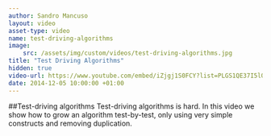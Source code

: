 ```yaml
---
author: Sandro Mancuso
layout: video
asset-type: video
name: test-driving-algorithms
image:
    src: /assets/img/custom/videos/test-driving-algorithms.jpg
title: "Test Driving Algorithms"
hidden: true
video-url: https://www.youtube.com/embed/iZjgj1S0FCY?list=PLGS1QE37I5lQX33-yrnNasV_dHRh2oSkx
date: 2014-12-05 10:00:00 +01:00
---
```


##Test-driving algorithms
Test-driving algorithms is hard. In this video we show how to grow an algorithm test-by-test, only using very simple constructs and removing duplication.
